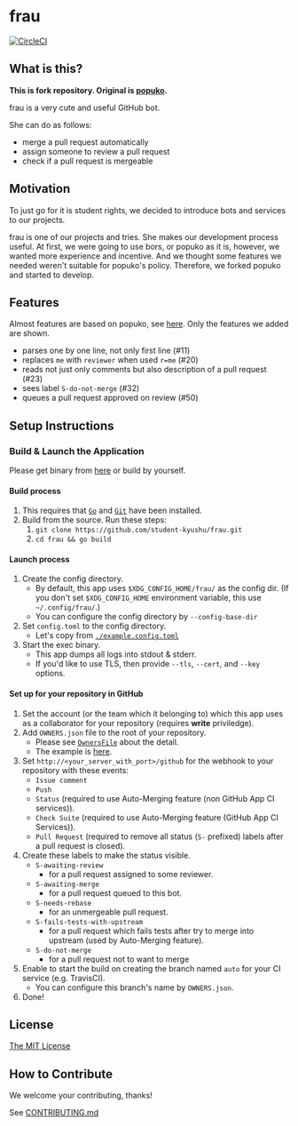 # frau

[![CircleCI](https://circleci.com/gh/student-kyushu/frau/tree/master.svg?style=svg)](https://circleci.com/gh/student-kyushu/frau/tree/master)

## What is this?

**This is fork repository. Original is [popuko](https://github.com/voyagegroup/popuko).**

frau is a very cute and useful GitHub bot.

She can do as follows:

* merge a pull request automatically
* assign someone to review a pull request
* check if a pull request is mergeable

## Motivation

To just go for it is student rights, we decided to introduce bots and services to our projects.

frau is one of our projects and tries. She makes our development process useful. At first, we were going to use bors, or popuko as it is, however, we wanted more experience and incentive. And we thought some features we needed weren't suitable for popuko's policy. Therefore, we forked popuko and started to develop.

## Features

Almost features are based on popuko, see [here](https://github.com/voyagegroup/popuko#features). Only the features we added are shown.

* parses one by one line, not only first line (#11)
* replaces `me` with `reviewer` when used `r=me` (#20)
* reads not just only comments but also description of a pull request (#23)
* sees label `S-do-not-merge` (#32)
* queues a pull request approved on review (#50)

## Setup Instructions

### Build & Launch the Application

Please get binary from [here](https://github.com/student-kyushu/frau/releases) or build by yourself.

#### Build process

1. This requires that [`Go`](https://github.com/golang/go) and [`Git`](https://git-scm.com/) have been installed.
2. Build from the source. Run these steps:
    1. `git clone https://github.com/student-kyushu/frau.git`
    2. `cd frau && go build`

#### Launch process

1. Create the config directory.
    * By default, this app uses `$XDG_CONFIG_HOME/frau/` as the config dir.
        (If you don't set `$XDG_CONFIG_HOME` environment variable, this use `~/.config/frau/`.)
    * You can configure the config directory by `--config-base-dir`
2. Set `config.toml` to the config directory.
    * Let's copy from [`./example.config.toml`](./example.config.toml)
3. Start the exec binary.
    * This app dumps all logs into stdout & stderr.
    * If you'd like to use TLS, then provide `--tls`, `--cert`, and `--key` options.

#### Set up for your repository in GitHub

1. Set the account (or the team which it belonging to) which this app uses as a collaborator
    for your repository (requires __write__ priviledge).
2. Add `OWNERS.json` file to the root of your repository.
    * Please see [`OwnersFile`](./setting/ownersfile.go) about the detail.
    * The example is [here](./OWNERS.json).
3. Set `http://<your_server_with_port>/github` for the webhook to your repository with these events:
    * `Issue comment`
    * `Push`
    * `Status` (required to use Auto-Merging feature (non GitHub App CI services)).
    * `Check Suite` (required to use Auto-Merging feature (GitHub App CI Services)).
    * `Pull Request` (required to remove all status (`S-` prefixed) labels after a pull request is closed).
4. Create these labels to make the status visible.
    * `S-awaiting-review`
        * for a pull request assigned to some reviewer.
    * `S-awaiting-merge`
        * for a pull request queued to this bot.
    * `S-needs-rebase`
        * for an unmergeable pull request.
    * `S-fails-tests-with-upstream`
        * for a pull request which fails tests after try to merge into upstream (used by Auto-Merging feature).
    * `S-do-not-merge`
        * for a pull request not to want to merge
5. Enable to start the build on creating the branch named `auto` for your CI service (e.g. TravisCI).
    * You can configure this branch's name by `OWNERS.json`.
6. Done!

## License

[The MIT License](https://github.com/student-kyushu/frau/blob/master/LICENSE.MIT)

## How to Contribute

We welcome your contributing, thanks!

See [CONTRIBUTING.md](https://github.com/student-kyushu/frau/blob/master/CONTRIBUTING.md)

[homu]: https://github.com/barosl/homu
[servo-homu]: https://github.com/servo/homu
[highfive]: https://github.com/servo/highfive
[bors.tech]: https://bors.tech/
[github-rust-repo]: https://github.com/rust-lang/
[github-servo]: https://github.com/servo
[graydon's-entry]: http://graydon2.dreamwidth.org/1597.html
[bors-ng]: https://github.com/bors-ng/bors-ng
